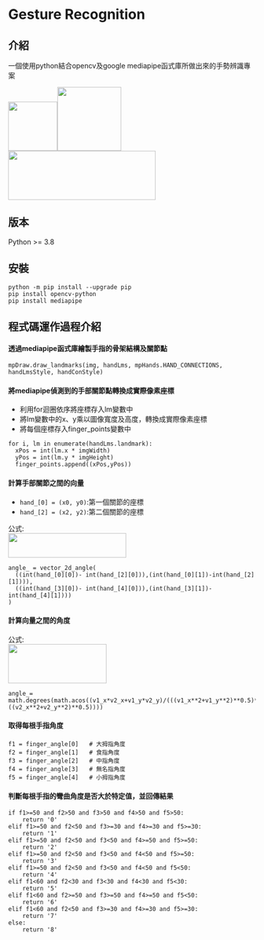 # Gesture Recognition

## 介紹
一個使用python結合opencv及google mediapipe函式庫所做出來的手勢辨識專案

<img src="https://upload.wikimedia.org/wikipedia/commons/thumb/c/c3/Python-logo-notext.svg/1200px-Python-logo-notext.svg.png" width="100" height="100"><img src="https://github.com/yichengtsai/opencv_gesture/blob/main/photo/opencv_image.png" width="130" height="130"><img src="https://miro.medium.com/v2/resize:fit:1400/0*uMb2M-O9fLtRKmOo.png" width="300" height="100">

## 版本

Python >= 3.8

## 安裝

```
python -m pip install --upgrade pip
pip install opencv-python
pip install mediapipe
```
## 程式碼運作過程介紹

#### 透過mediapipe函式庫繪製手指的骨架結構及關節點
```
mpDraw.draw_landmarks(img, handLms, mpHands.HAND_CONNECTIONS, handLmsStyle, handConStyle)
```

#### 將mediapipe偵測到的手部關節點轉換成實際像素座標
- 利用for迴圈依序將座標存入lm變數中
- 將lm變數中的x、y乘以圖像寬度及高度，轉換成實際像素座標
- 將每個座標存入finger_points變數中
```
for i, lm in enumerate(handLms.landmark):
  xPos = int(lm.x * imgWidth)
  yPos = int(lm.y * imgHeight)
  finger_points.append((xPos,yPos))
```

#### 計算手部關節之間的向量
- `hand_[0] = (x0, y0)`:第一個關節的座標
- `hand_[2] = (x2, y2)`:第二個關節的座標<br/>

公式:<br/>
<img src="https://github.com/yichengtsai/opencv_gesture/blob/main/photo/formula_1.png" width="240" height="50">
```
angle_ = vector_2d_angle(
  ((int(hand_[0][0])- int(hand_[2][0])),(int(hand_[0][1])-int(hand_[2][1]))),
  ((int(hand_[3][0])- int(hand_[4][0])),(int(hand_[3][1])- int(hand_[4][1])))
)
```

#### 計算向量之間的角度<br/>
公式:<br/>
<img src="https://github.com/yichengtsai/opencv_gesture/blob/main/photo/formula_2.png" width="200" height="80"/><br/>
```
angle_= math.degrees(math.acos((v1_x*v2_x+v1_y*v2_y)/(((v1_x**2+v1_y**2)**0.5)*((v2_x**2+v2_y**2)**0.5))))
```

#### 取得每根手指角度
```
f1 = finger_angle[0]   # 大拇指角度
f2 = finger_angle[1]   # 食指角度
f3 = finger_angle[2]   # 中指角度
f4 = finger_angle[3]   # 無名指角度
f5 = finger_angle[4]   # 小拇指角度
```

#### 判斷每根手指的彎曲角度是否大於特定值，並回傳結果
```
if f1>=50 and f2>50 and f3>50 and f4>50 and f5>50:
    return '0'
elif f1>=50 and f2<50 and f3>=30 and f4>=30 and f5>=30:
    return '1'
elif f1>=50 and f2<50 and f3<50 and f4>=50 and f5>=50:
    return '2'
elif f1>=50 and f2<50 and f3<50 and f4<50 and f5>=50:
    return '3'
elif f1>=50 and f2<50 and f3<50 and f4<50 and f5<50:
    return '4'
elif f1<60 and f2<30 and f3<30 and f4<30 and f5<30:
    return '5'
elif f1<60 and f2>=50 and f3>=50 and f4>=50 and f5<50:
    return '6'
elif f1<60 and f2<50 and f3>=30 and f4>=30 and f5>=30:
    return '7'
else:
    return '8'
```







